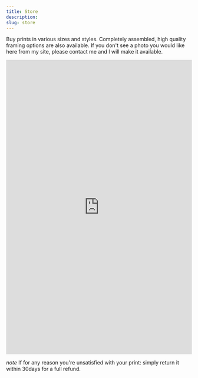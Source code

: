 ```yaml
---
title: Store
description: 
slug: store
---
```

Buy prints in various sizes and styles. Completely assembled, high quality framing options are also available. If you don't see a photo you would like here from my site, please contact me and I will make it available.

<script type='text/javascript' src='https://fineartamerica.com/widgetshoppingcart/widgetscripts.php'></script>
<iframe id='pixelsshoppingcartiframe' src='https://fineartamerica.com/widgetshoppingcart/artwork.html?memberidtype=artistid&memberid=837826&domainid=0&showheader=0&height=600&autoheight=true' style='display: inline-block; width: 100%; min-height: 800px; height: auto; border: none; overflow: hidden;'></iframe>

_note_ If for any reason you're unsatisfied with your print: simply return it within 30days for a full refund.